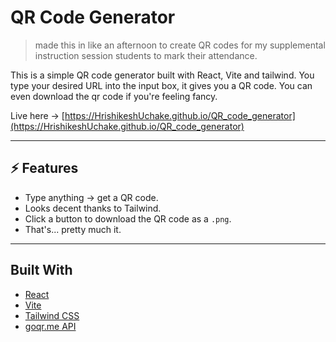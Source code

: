# QR Code Generator

> made this in like an afternoon to create QR codes for my supplemental instruction session students to mark their attendance.

This is a simple QR code generator built with React, Vite and tailwind. You type your desired URL into the input box, it gives you a QR code. You can even download the qr code if you're feeling fancy.

Live here → [https://HrishikeshUchake.github.io/QR_code_generator](https://HrishikeshUchake.github.io/QR_code_generator)

---

## ⚡ Features

- Type anything → get a QR code.
- Looks decent thanks to Tailwind.
- Click a button to download the QR code as a `.png`.
- That's... pretty much it.

---

## Built With

- [React](https://react.dev/)
- [Vite](https://vitejs.dev/)
- [Tailwind CSS](https://tailwindcss.com/)
- [goqr.me API](https://goqr.me/api/doc/create-qr-code/)

